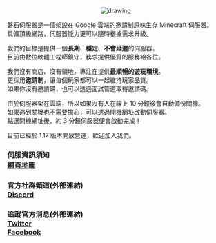 <p align="center">
<img src="https://raw.githubusercontent.com/rock-mc/rock-mc.github.io/master/images/rock_banner.png" alt="drawing" style="vertical-align:middle"/>
</p>

磐石伺服器是一個架設在 Google 雲端的邀請制原味生存 Minecraft 伺服器。  
具備頂級網路，伺服器能力更可以隨時根據需求升級。

我們的目標是提供一個**長期**、**穩定**、**不會延遲**的伺服器。  
目前由數位軟體工程師鎮守，務求提供優質的服務給各位。

我們沒有商店、沒有領地，專注在提供**最順暢的遊玩環境**。  
更採用**邀請制**，讓每個玩家都可以一起維持玩家品質。  
如果你沒有邀請碼，也可以透過面試管道取得邀請碼。

由於伺服器架在雲端，所以如果沒有人在線上 10 分鐘後會自動備份關機。  
如果遇到關機也不需要擔心，可以透過開機網址啟動伺服器。  
點選開機網址後，約 3 分鐘伺服器便會啟動完成！

目前已經於 1.17 版本開放營運，歡迎加入我們。

### 伺服資訊須知<br>[網頁地圖](https://rock-mc.github.io/sitemap/)


### 官方社群頻道(外部連結)<br>[Discord](https://discord.gg/dDZMDfGkPq)


### 追蹤官方消息(外部連結)<br>[Twitter](https://twitter.com/rock_mc_server)<br>[Facebook](https://www.facebook.com/rock.mc.server)
